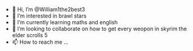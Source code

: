 - 👋 Hi, I’m @William1the2best3
- 👀 I’m interested in brawl stars
- 🌱 I’m currently learning maths and english
- 💞️ I’m looking to collaborate on how to get every weopon in skyrim the elder scrolls 5
- 📫 How to reach me ...

<!---
William1the2best3/William1the2best3 is a ✨ special ✨ repository because its `README.md` (this file) appears on your GitHub profile.
You can click the Preview link to take a look at your changes.
--->
